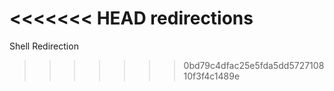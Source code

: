 <<<<<<< HEAD
redirections
=======
Shell Redirection
>>>>>>> 0bd79c4dfac25e5fda5dd572710810f3f4c1489e

